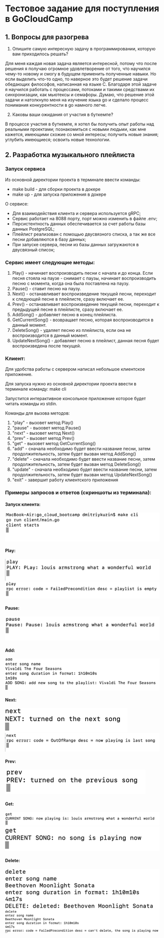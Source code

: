 # Тестовое задание для поступления в GoCloudCamp

## 1. Вопросы для разогрева

1. Опишите самую интересную задачу в программировании, которую вам приходилось решать?

Для меня каждая новая задача является интересной, потому что после решения я получаю огромное удовлетворение 
от того, что научился чему-то новому и смогу в будущем применить полученные навыки.
Но если выделить что-то одно, то наверное это будет решение задачи обедающих философов, написанная на языке С.
Благодаря этой задаче я научился работать с процессами, потоками и такими средствами их синхронизации, как мьютексы и семафоры.
Думаю, что решение этой задачи и натолкнуло меня на изучение языка go и сделало процесс понимания конкурентности в go намного легче.

2. Каковы ваши ожидания от участия в буткемпе?

В процессе участия в буткемпе, я хотел бы получить опыт работы над реальными проектами;
познакомиться с новыми людьми, как мне кажется, имеющими схожие со мной интересы;
получить новые знания; углубить имеющиеся; освоить новые технологии. 

## 2. Разработка музыкального плейлиста

### Запуск сервиса
Из основной директории проекта в терминале ввести команды:
- make build - для сборки проекта в докере
- make up - для запуска приложения в докере

О сервисе:
- Для взаимодействия клиента и сервера используется gRPC;
- Сервис работает на 8088 порту, порт можно изменить в файле .env;
- Персистентность данных обеспечивается за счет работы базы данных PostgreSQL;
- Плейлист реализован с помощью двусвязного списка, а так же все песни добавляются в базу данных;
- При запуске сервера, песни из базы данных загружаются в двусвязный список;

### Сервис имеет следующие методы:
1) Play() - начинает воспроизводить песни с начала и до конца. Если песня стояла на паузе - снимает с паузы, начинает воспроизводить
песню с момента, когда она была поставлена на паузу.
2) Pause() - ставит песню на паузу.
3) Next() - останавливает воспроизведение текущей песни, переходит к следующей песне в плейлисте, сразу включает ее.
4) Prev() - останавливает воспроизведение текущей песни, переходит к предыдущей песне в плейлисте, сразу включает ее.
5) AddSong() - добавляет песню в конец плейлиста.
6) GetCurrentSong() - возвращает песню, которая воспроизводится в данный момент.
7) DeleteSong() - удаляет песню из плейлиста, если она не воспроизводится в данный момент.
8) UpdateNextSong() - добавляет песню в плейлист, данная песня будет воспроизведена после текущей.

### Клиент:

Для удобства работы с сервером написал небольшое клиентское приложение.

Для запуска нужно из основной директории проекта ввести в терминале команду: make cli

Запустится интерактивное консольное приложение которое будет читать команды из stdin.

Команды для вызова методов:

1) "play" - вызовет метод Play()
2) "pause" - вызовет метод Pause()
3) "next" - вызовет метод Next()
4) "prev" - вызовет метод Prev()
5) "get" - вызовет метод GetCurrentSong()
6) "add" - сначала необходимо будет ввести название песни, затем продолжительность, затем будет вызван метод AddSong()
7) "delete" - сначала необходимо будет ввести название песни, затем продолжительность, затем будет вызван метод DeleteSong()
8) "update" - сначала необходимо будет ввести название песни, затем продолжительность, затем будет вызван метод UpdateNextSong()
9) "exit" - завершит работу клиентского приложения

### Примеры запросов и ответов (скриншоты из терминала):
#### Запуск клиента:
![start](https://github.com/Ccaswell42/screenshots/blob/main/screens_gocloudcamp/start.png)
#### Play:
![play](https://github.com/Ccaswell42/screenshots/blob/main/screens_gocloudcamp/play.png)
![play_err](https://github.com/Ccaswell42/screenshots/blob/main/screens_gocloudcamp/play_err.png)
#### Pause:
![pause](https://github.com/Ccaswell42/screenshots/blob/main/screens_gocloudcamp/pause.png)
#### Add:
![add](https://github.com/Ccaswell42/screenshots/blob/main/screens_gocloudcamp/add.png)
#### Next:
![Next](https://github.com/Ccaswell42/screenshots/blob/main/screens_gocloudcamp/next.png)
![next_err](https://github.com/Ccaswell42/screenshots/blob/main/screens_gocloudcamp/next_err.png)
#### Prev:
![Prev](https://github.com/Ccaswell42/screenshots/blob/main/screens_gocloudcamp/prev_err.png)
#### Get:
![Get](https://github.com/Ccaswell42/screenshots/blob/main/screens_gocloudcamp/get.png)
![Get_no](https://github.com/Ccaswell42/screenshots/blob/main/screens_gocloudcamp/get_no.png)
#### Delete:
![Delete](https://github.com/Ccaswell42/screenshots/blob/main/screens_gocloudcamp/delete.png)
![Delete_err](https://github.com/Ccaswell42/screenshots/blob/main/screens_gocloudcamp/delete_err.png)
